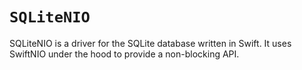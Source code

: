 # ``SQLiteNIO``

SQLiteNIO is a driver for the SQLite database written in Swift. It uses SwiftNIO under the hood to provide a non-blocking API.